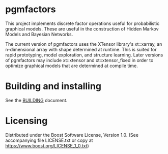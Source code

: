 # pgmfactors

This project implements discrete factor operations useful for probabilistic graphical models. These are useful in the construction of Hidden Markov Models and Bayesian Networks.

The current version of pgmfactors uses the XTensor library's xt::xarray, an n-dimensional array with shape determined at runtime. This is suited for rapid prototyping, model exploration, and structure learning. Later versions of pgmfactors may include xt::xtensor and xt::xtensor_fixed in order to optimize graphical models that are determined at compile time.

# Building and installing

See the [BUILDING](BUILDING.md) document.

# Licensing

Distributed under the Boost Software License, Version 1.0.
(See accompanying file LICENSE.txt or copy at https://www.boost.org/LICENSE_1_0.txt)

